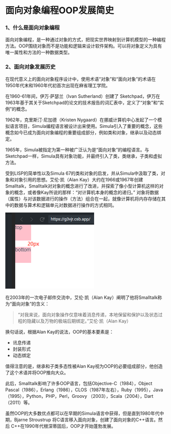 # 面向对象编程OOP发展简史

### 1、什么是面向对象编程 

面向对象编程，是一种通过对象的方式，把现实世界映射到计算机模型的一种编程方法。OOP围绕对象而不是功能和逻辑来设计软件架构。可以将对象定义为具有唯一属性和方法的一种数据类型。



### 2、面向对象发展历史

在现代意义上的面向对象程序设计中，使用术语“对象”和“面向对象”的术语在1950年代末和1960年代初首次出现在麻省理工学院。

在1960-61年间，伊万·萨瑟兰（Ivan Sutherland）创建了 Sketchpad，伊万在1963年基于其关于Sketchpad的论文的技术报告的词汇表中，定义了“对象”和“实例”的概念。

1962年，克里斯汀·尼加德（Kristen Nygaard）在挪威计算机中心发起了一个模拟语言项目，Simula编程语言被设计出来使用。Simula引入了重要的概念，这些概念如今已成为面向对象编程的重要组成部分，例如类和对象，继承以及动态绑定。

1965年，Simula被指定为第一种被广泛认为是“面向对象”的编程语言。与Sketchpad一样，Simula具有对象功能，并最终引入了类，类继承，子类和虚拟方法。

受到LISP的简单性以及Simula 67的类和对象的启发，并从Simula中汲取了类，对象和对象引用的思想。艾伦·凯（Alan Kay）大约在1966或1967年创建Smalltalk，Smalltalk对对象的概念进行了改进，并探索了像小型计算机这样的对象的概念，或者像Kay所说的那样：“对计算机本身的概念的递归。” 对象将数据（属性）与对该数据进行的操作（方法）组合在一起，就像计算机将内存存储在其中的数据与算术和逻辑单元对数据进行操作的方式相同。

![](../.gitbook/assets/image%20%2813%29.png)

在2003年的一次电子邮件交流中，艾伦·凯（Alan Kay）阐明了他将Smalltalk称为“面向对象”的含义：

> “对我来说，面向对象操作仅意味着消息传递，本地保留和保护以及状态过程的隐藏以及万物的极端后期绑定。”艾伦·凯（Alan Kay）

换句话说，根据Alan Kay的说法，OOP的基本要素是：

* 讯息传递
* 封装形式
* 动态绑定

值得注意的是，继承和子类多态性被Alan Kay视为OOP的必要组成部分，他创造了这个术语并将OOP推向大众。

此后，Smalltalk影响了许多OOP语言，包括Objective-C（1984），Object Pascal（1986），Erlang（1986），CLOS（1987年左右），Ruby（1995），Java（1995），Python，PHP，Perl，Groovy （2003），Scala（2004），Dart（2011）等。

虽然OOP的大多数优点都可以在早期的Simula语言中获得，但是直到1980年代中期，Bjarne Stroustrup 将C语言移入面向对象，创建了面向对象的C++语言。然后 C++在1990年代根深蒂固后，OOP才开始蓬勃发展。

